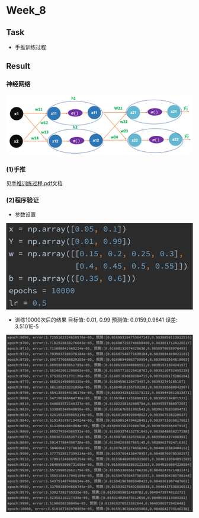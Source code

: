 # Week_8

## Task
* 手推训练过程

## Result

### 神经网络

<img src='./神经网络.png'><br>

### (1)手推<br>
见[手推训练过程.pdf](./手推训练过程.pdf)文档

### (2)程序验证<br>
* 参数设置
<img src='./rst/参数设置.png'>

* 训练10000次后的结果
目标值: 0.01,  0.99
预测值: 0.0159,0.9841
误差: 3.5101E-5

<img src='./rst/运行结果.png'>
